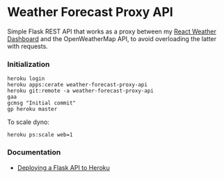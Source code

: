 # Weather Forecast Proxy API
Simple Flask REST API that works as a proxy between my [React Weather Dashboard](https://github.com/martapanc/React-Weather-Dashboard) and the OpenWeatherMap API, to avoid overloading the latter with requests.

### Initialization
```
heroku login
heroku apps:cerate weather-forecast-proxy-api
heroku git:remote -a weather-forecast-proxy-api
gaa
gcmsg "Initial commit"
gp heroku master
```
To scale dyno:
```
heroku ps:scale web=1
```


### Documentation
- [Deploying a Flask API to Heroku](https://stackabuse.com/deploying-a-flask-application-to-heroku/)
